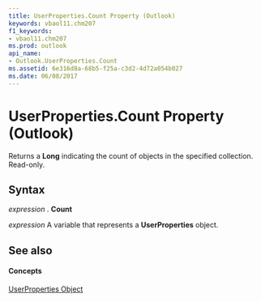 ```yaml
---
title: UserProperties.Count Property (Outlook)
keywords: vbaol11.chm207
f1_keywords:
- vbaol11.chm207
ms.prod: outlook
api_name:
- Outlook.UserProperties.Count
ms.assetid: 6e316d8a-68b5-f25a-c3d2-4d72a054b027
ms.date: 06/08/2017
---
```



# UserProperties.Count Property (Outlook)

Returns a  **Long** indicating the count of objects in the specified collection. Read-only.


## Syntax

 _expression_ . **Count**

 _expression_ A variable that represents a **UserProperties** object.


## See also


#### Concepts


[UserProperties Object](userproperties-object-outlook.md)

